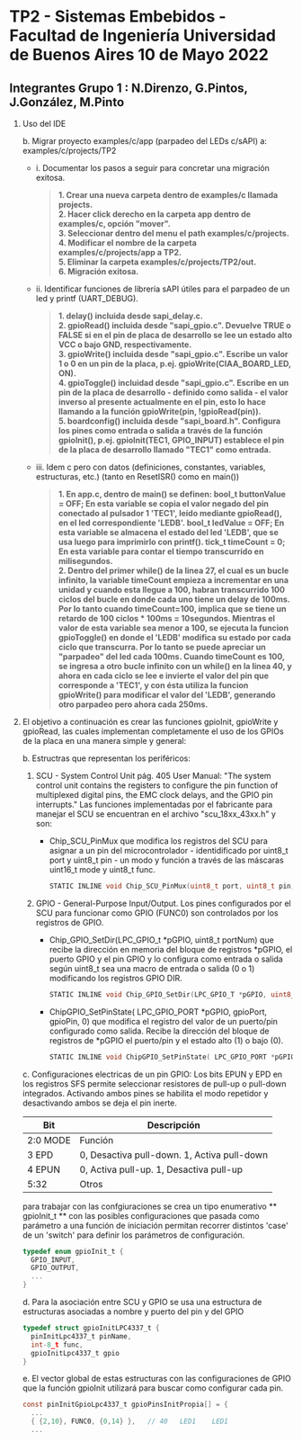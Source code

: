 # TP2 - Sistemas Embebidos - Facultad de Ingeniería Universidad de Buenos Aires 10 de Mayo 2022

## Integrantes Grupo 1 : N.Direnzo, G.Pintos, J.González, M.Pinto


1. Uso del IDE

   b. Migrar proyecto examples/c/app (parpadeo del LEDs c/sAPI) a: examples/c/projects/TP2
      - i. Documentar los pasos a seguir para concretar una migración exitosa.  
           >**1. Crear una nueva carpeta dentro de examples/c llamada projects.  
             2. Hacer click derecho en la carpeta app dentro de examples/c, opción "mover".  
             3. Seleccionar dentro del menu el path examples/c/projects.  
             4. Modificar el nombre de la carpeta examples/c/projects/app a TP2.  
             5. Eliminar la carpeta examples/c/projects/TP2/out.  
             6. Migración exitosa.**  
             
      - ii. Identificar funciones de librería sAPI útiles para el parpadeo de un led y printf (UART_DEBUG).
           >**1. delay() incluida desde sapi_delay.c.  
             2. gpioRead() incluida desde "sapi_gpio.c". Devuelve TRUE o FALSE si en el pin de placa de desarrollo se lee un estado alto VCC o bajo GND, respectivamente.  
             3. gpioWrite() incluida desde "sapi_gpio.c". Escribe un valor 1 o 0 en un pin de la placa, p.ej. gpioWrite(CIAA_BOARD_LED, ON).  
             4. gpioToggle() incluidad desde "sapi_gpio.c". Escribe en un pin de la placa de desarrollo - definido como salida - el valor inverso al presente actualmente en el pin, esto lo hace llamando a la función gpioWrite(pin, !gpioRead(pin)).  
             5. boardconfig() incluida desde "sapi_board.h". Configura los pines como entrada o salida a través de la función gpioInit(), p.ej. gpioInit(TEC1, GPIO_INPUT) establece el pin de la placa de desarrollo llamado "TEC1" como entrada.**
             
      - iii. Idem c pero con datos (definiciones, constantes, variables, estructuras, etc.) (tanto en ResetISR() como en main())  
           >**1. En app.c, dentro de main() se definen: bool_t buttonValue = OFF;  En esta variable se copia el valor negado del pin conectado al pulsador 1 'TEC1', leído mediante gpioRead(), en el led correspondiente 'LEDB'. bool_t ledValue    = OFF;  En esta variable se almacena el estado del led 'LEDB', que se usa luego para imprimirlo con printf(). tick_t timeCount   = 0; En esta variable para contar el tiempo transcurrido en milisegundos.  
            2. Dentro del primer while() de la linea 27, el cual es un bucle infinito, la variable timeCount empieza a incrementar en una unidad y cuando esta llegue a 100, habran transcurrido 100 ciclos del bucle en donde cada uno tiene un delay de 100ms. Por lo tanto cuando timeCount=100, implica que se tiene un retardo de 100 ciclos * 100ms = 10segundos. Mientras el valor de esta variable sea menor a 100, se ejecuta la funcion gpioToggle() en donde el 'LEDB' modifica su estado por cada ciclo que transcurra. Por lo tanto se puede apreciar un "parpadeo" del led cada 100ms. Cuando timeCount es 100, se ingresa a otro bucle infinito con un while() en la linea 40, y ahora en cada ciclo se lee e invierte el valor del pin que corresponde a 'TEC1', y con ésta utiliza la funcion gpioWrite() para modificar el valor del 'LEDB', generando otro parpadeo pero ahora cada 250ms.**
                  
2. El objetivo a continuación es crear las funciones gpioInit, gpioWrite y gpioRead, las cuales implementan completamente el uso de los
GPIOs de la placa en una manera simple y general: 

   b. Estructras que representan los periféricos:
      1. SCU - System Control Unit pág. 405 User Manual:  "The system control unit contains the registers to configure the pin function of multiplexed digital pins, the EMC clock delays, and the GPIO pin interrupts." Las funciones implementadas por el fabricante para manejar el SCU se encuentran en el archivo "scu_18xx_43xx.h" y son:
            - Chip_SCU_PinMux que modifica los registros del SCU para asignar a un pin del microcontrolador - identidificado por uint8_t port y uint8_t pin - un modo y función a través de las máscaras uint16_t mode y uint8_t func.
            
                ```c
                STATIC INLINE void Chip_SCU_PinMux(uint8_t port, uint8_t pin, uint16_t mode, uint8_t func);
                ```
            
      2. GPIO - General-Purpose Input/Output. Los pines configurados por el SCU para funcionar como GPIO (FUNC0) son controlados por los registros de GPIO. 
      
            - Chip_GPIO_SetDir(LPC_GPIO_t *pGPIO, uint8_t portNum) que recibe la dirección en memoria del bloque de registros *pGPIO, el puerto GPIO y el pin GPIO y lo configura como entrada o salida según uint8_t sea una macro de entrada o salida (0 o 1) modificando los registros GPIO DIR.
                    
                ```c
                STATIC INLINE void Chip_GPIO_SetDir(LPC_GPIO_T *pGPIO, uint8_t portNum, uint32 bitvalue, uint8_t out)
                ```
      
            - ChipGPIO_SetPinState( LPC_GPIO_PORT *pGPIO, gpioPort, gpioPin, 0) que modifica el registro del valor de un puerto/pin configurado como salida. Recibe la dirección del bloque de registros de *pGPIO el puerto/pin y el estado alto (1) o bajo (0).
            
                 ```c
                STATIC INLINE void ChipGPIO_SetPinState( LPC_GPIO_PORT *pGPIO, gpioPort, gpioPin, 0)
                ```
                
     c. Configuraciones electricas de un pin GPIO: Los bits EPUN y EPD en los registros SFS permite seleccionar resistores de pull-up o pull-down integrados. Activando ambos pines se habilita el modo repetidor y desactivando ambos se deja el pin inerte.
      
   | Bit | Descripción |
   | ------ | ------ |
   | 2:0 MODE | Función |
   | 3 EPD | 0, Desactiva pull-down. 1, Activa pull-down |
   | 4 EPUN | 0, Activa pull-up. 1, Desactiva pull-up |
   | 5:32 | Otros |

      para trabajar con las confgiuraciones se crea un tipo enumerativo ** gpioInit_t ** con las posibles configuraciones que pasada como parámetro a una función de iniciación permitan recorrer distintos 'case' de un 'switch' para definir los parámetros de configuración.      
      
    ```c
    typedef enum gpioInit_t {
      GPIO_INPUT,
      GPIO_OUTPUT,
      ...
    }
    ```
    d. Para la asociación entre SCU y GPIO se usa una estructura de estructuras asociadas a nombre y puerto del pin y del GPIO
    
    ```c
    typedef struct gpioInitLPC4337_t {
      pinInitLpc4337_t pinName,
      int-8_t func,
      gpioInitLpc4337_t gpio
    }
    ```

    e. El vector global de estas estructuras con las configuraciones de GPIO que la función gpioInit utilizará para buscar como configurar cada pin.
    
               
    ```c
    const pinInitGpioLpc4337_t gpioPinsInitPropia[] = {
      ...
      { {2,10}, FUNC0, {0,14} },   // 40   LED1    LED1
      ...
    ```
             
     
